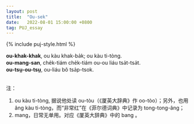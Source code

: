 ```yaml
---
layout: post
title:  "Ou-sek"
date:   2022-08-01 15:00:00 +0800
tag: PUJ_essay
---
```


{% include puj-style.html %}

**ou-khak-khak**, ou kàu khak-ba̍k; ou kàu ti-tòng.<br>
**ou-mang-san**, che̍k-tiám che̍k-tiám ou-ou liáu tsa̍t-tsa̍t.<br>
**ou-tsṳ-ou-tsṳ**, ou-liáu bô tsa̍p-tsok.


<br>
注：

1. ou kàu ti-tòng, 据说他处读 ou-tòu（《厦英大辞典》作 oo-tòo）；另外，也用 âng kàu ti-tòng，而“非常红”在《菲尔德词典》中记录为 tong-tong-âng；
2. mang，日常无单用。对应《厦英大辞典》中的 bang 。
